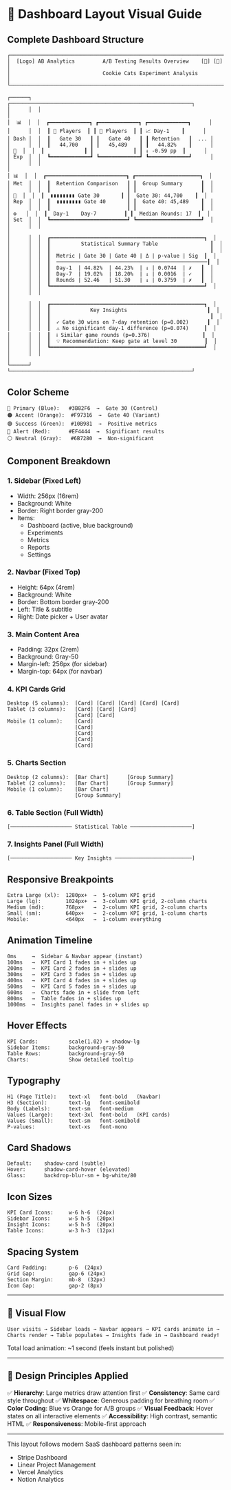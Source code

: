 # 🎨 Dashboard Layout Visual Guide

## Complete Dashboard Structure

```
┌─────────────────────────────────────────────────────────────────────────┐
│  [Logo] AB Analytics         A/B Testing Results Overview    [📅] [👤] │
│                              Cookie Cats Experiment Analysis             │
└─────────────────────────────────────────────────────────────────────────┘

┌──────┐  ┌───────────────────────────────────────────────────────────┐
│      │  │                                                           │
│  📊  │  │  ┏━━━━━━━━━━━━━┓ ┏━━━━━━━━━━━━━┓ ┏━━━━━━━━━━━━━┓      │
│      │  │  ┃ 👥 Players  ┃ ┃ 👥 Players  ┃ ┃ 📈 Day-1    ┃      │
│ Dash │  │  ┃   Gate 30   ┃ ┃   Gate 40   ┃ ┃ Retention   ┃  ... │
│      │  │  ┃   44,700    ┃ ┃   45,489    ┃ ┃   44.82%    ┃      │
│ 🧪  │  │  ┃             ┃ ┃             ┃ ┃ ↓ -0.59 pp  ┃      │
│ Exp  │  │  ┗━━━━━━━━━━━━━┛ ┗━━━━━━━━━━━━━┛ ┗━━━━━━━━━━━━━┛      │
│      │  │                                                           │
│ 📊  │  │  ┏━━━━━━━━━━━━━━━━━━━━━━━━━━┓ ┏━━━━━━━━━━━━━━━━━━━━━┓  │
│ Met  │  │  ┃  Retention Comparison   ┃ ┃  Group Summary      ┃  │
│      │  │  ┃                         ┃ ┃                     ┃  │
│ 📝  │  │  ┃  ▮▮▮▮▮▮▮▮ Gate 30       ┃ ┃  Gate 30: 44,700    ┃  │
│ Rep  │  │  ┃  ▮▮▮▮▮▮▮▮ Gate 40       ┃ ┃  Gate 40: 45,489    ┃  │
│      │  │  ┃                         ┃ ┃                     ┃  │
│ ⚙️   │  │  ┃  Day-1    Day-7         ┃ ┃  Median Rounds: 17  ┃  │
│ Set  │  │  ┗━━━━━━━━━━━━━━━━━━━━━━━━━┛ ┗━━━━━━━━━━━━━━━━━━━━━┛  │
│      │  │                                                           │
│      │  │  ┏━━━━━━━━━━━━━━━━━━━━━━━━━━━━━━━━━━━━━━━━━━━━━━━━━━┓  │
│      │  │  ┃          Statistical Summary Table                 ┃  │
│      │  │  ┃                                                    ┃  │
│      │  │  ┃  Metric | Gate 30 | Gate 40 | Δ | p-value | Sig  ┃  │
│      │  │  ┃  ─────────────────────────────────────────────────┃  │
│      │  │  ┃  Day-1  | 44.82%  | 44.23%  | ↓ | 0.0744  | ✗   ┃  │
│      │  │  ┃  Day-7  | 19.02%  | 18.20%  | ↓ | 0.0016  | ✓   ┃  │
│      │  │  ┃  Rounds | 52.46   | 51.30   | ↓ | 0.3759  | ✗   ┃  │
│      │  │  ┗━━━━━━━━━━━━━━━━━━━━━━━━━━━━━━━━━━━━━━━━━━━━━━━━━━┛  │
│      │  │                                                           │
│      │  │  ┏━━━━━━━━━━━━━━━━━━━━━━━━━━━━━━━━━━━━━━━━━━━━━━━━━━┓  │
│      │  │  ┃             Key Insights                          ┃  │
│      │  │  ┃                                                    ┃  │
│      │  │  ┃  ✓ Gate 30 wins on 7-day retention (p=0.002)      ┃  │
│      │  │  ┃  ⚠️ No significant day-1 difference (p=0.074)     ┃  │
│      │  │  ┃  ℹ️ Similar game rounds (p=0.376)                 ┃  │
│      │  │  ┃  💡 Recommendation: Keep gate at level 30         ┃  │
│      │  │  ┗━━━━━━━━━━━━━━━━━━━━━━━━━━━━━━━━━━━━━━━━━━━━━━━━━━┛  │
│      │  │                                                           │
└──────┘  └───────────────────────────────────────────────────────────┘
```

## Color Scheme

```
🔵 Primary (Blue):   #3B82F6  →  Gate 30 (Control)
🟠 Accent (Orange):  #F97316  →  Gate 40 (Variant)
🟢 Success (Green):  #10B981  →  Positive metrics
🔴 Alert (Red):      #EF4444  →  Significant results
⚪ Neutral (Gray):   #6B7280  →  Non-significant
```

## Component Breakdown

### 1. Sidebar (Fixed Left)
- Width: 256px (16rem)
- Background: White
- Border: Right border gray-200
- Items:
  - Dashboard (active, blue background)
  - Experiments
  - Metrics
  - Reports
  - Settings

### 2. Navbar (Fixed Top)
- Height: 64px (4rem)
- Background: White
- Border: Bottom border gray-200
- Left: Title & subtitle
- Right: Date picker + User avatar

### 3. Main Content Area
- Padding: 32px (2rem)
- Background: Gray-50
- Margin-left: 256px (for sidebar)
- Margin-top: 64px (for navbar)

### 4. KPI Cards Grid
```
Desktop (5 columns):  [Card] [Card] [Card] [Card] [Card]
Tablet (3 columns):   [Card] [Card] [Card]
                      [Card] [Card]
Mobile (1 column):    [Card]
                      [Card]
                      [Card]
                      [Card]
                      [Card]
```

### 5. Charts Section
```
Desktop (2 columns):  [Bar Chart]      [Group Summary]
Tablet (2 columns):   [Bar Chart]      [Group Summary]
Mobile (1 column):    [Bar Chart]
                      [Group Summary]
```

### 6. Table Section (Full Width)
```
[──────────────────── Statistical Table ────────────────────]
```

### 7. Insights Panel (Full Width)
```
[──────────────────── Key Insights ─────────────────────────]
```

## Responsive Breakpoints

```
Extra Large (xl):  1280px+  →  5-column KPI grid
Large (lg):        1024px+  →  3-column KPI grid, 2-column charts
Medium (md):       768px+   →  2-column KPI grid, 2-column charts
Small (sm):        640px+   →  2-column KPI grid, 1-column charts
Mobile:            <640px   →  1-column everything
```

## Animation Timeline

```
0ms     →  Sidebar & Navbar appear (instant)
100ms   →  KPI Card 1 fades in + slides up
200ms   →  KPI Card 2 fades in + slides up
300ms   →  KPI Card 3 fades in + slides up
400ms   →  KPI Card 4 fades in + slides up
500ms   →  KPI Card 5 fades in + slides up
600ms   →  Charts fade in + slide from left
800ms   →  Table fades in + slides up
1000ms  →  Insights panel fades in + slides up
```

## Hover Effects

```
KPI Cards:          scale(1.02) + shadow-lg
Sidebar Items:      background-gray-50
Table Rows:         background-gray-50
Charts:             Show detailed tooltip
```

## Typography

```
H1 (Page Title):    text-xl   font-bold   (Navbar)
H3 (Section):       text-lg   font-semibold
Body (Labels):      text-sm   font-medium
Values (Large):     text-3xl  font-bold   (KPI cards)
Values (Small):     text-sm   font-semibold
P-values:           text-xs   font-mono
```

## Card Shadows

```
Default:    shadow-card (subtle)
Hover:      shadow-card-hover (elevated)
Glass:      backdrop-blur-sm + bg-white/80
```

## Icon Sizes

```
KPI Card Icons:     w-6 h-6  (24px)
Sidebar Icons:      w-5 h-5  (20px)
Insight Icons:      w-5 h-5  (20px)
Table Icons:        w-3 h-3  (12px)
```

## Spacing System

```
Card Padding:       p-6  (24px)
Grid Gap:           gap-6 (24px)
Section Margin:     mb-8  (32px)
Icon Gap:           gap-2 (8px)
```

---

## 📸 Visual Flow

```
User visits → Sidebar loads → Navbar appears → KPI cards animate in →
Charts render → Table populates → Insights fade in → Dashboard ready!
```

Total load animation: ~1 second (feels instant but polished)

---

## 🎨 Design Principles Applied

✅ **Hierarchy**: Large metrics draw attention first
✅ **Consistency**: Same card style throughout
✅ **Whitespace**: Generous padding for breathing room
✅ **Color Coding**: Blue vs Orange for A/B groups
✅ **Visual Feedback**: Hover states on all interactive elements
✅ **Accessibility**: High contrast, semantic HTML
✅ **Responsiveness**: Mobile-first approach

---

This layout follows modern SaaS dashboard patterns seen in:
- Stripe Dashboard
- Linear Project Management
- Vercel Analytics
- Notion Analytics

